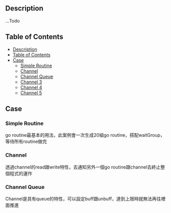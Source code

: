 ## Description

...Todo

## Table of Contents

- [Description](#description)
- [Table of Contents](#table-of-contents)
- [Case](#case)
    - [Simple Routine](#simple-routine)
    - [Channel](#channel)
    - [Channel Queue](#channel-queue)
    - [Channel 3](#channel-3)
    - [Channel 4](#channel-4)
    - [Channel 5](#channel-5)

## Case

### Simple Routine

go routine最基本的用法，此案例會一次生成20組go routine，搭配waitGroup，等待所有routine做完

### Channel

透過channel的read跟write特性，去通知另外一個go routine跟channel去終止整個程式的運作

### Channel Queue

Channel是具有queue的特性，可以設定buff跟unbuff，達到上限時就無法再往裡面推進

